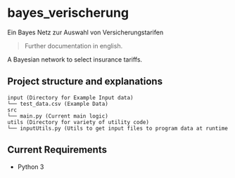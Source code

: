 # bayes_verischerung
Ein Bayes Netz zur Auswahl von Versicherungstarifen 
 > Further documentation in english. 
 
 A Bayesian network to select insurance tariffs.  

## Project structure and explanations 

```
input (Directory for Example Input data)
└── test_data.csv (Example Data)
src
└── main.py (Current main logic)
utils (Directory for variety of utility code) 
└── inputUtils.py (Utils to get input files to program data at runtime

```

## Current Requirements 
* Python 3